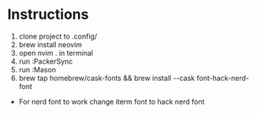 # Instructions

1. clone project to .config/
2. brew install neovim
3. open nvim . in terminal
4. run :PackerSync
5. run :Mason
6. brew tap homebrew/cask-fonts && brew install --cask font-hack-nerd-font

- For nerd font to work change iterm font to hack nerd font

